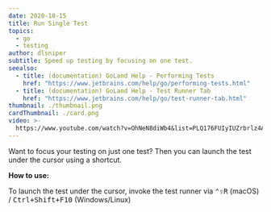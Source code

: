 ```yaml
---
date: 2020-10-15
title: Run Single Test
topics:
  - go
  - testing
author: dlsniper
subtitle: Speed up testing by focusing on one test.
seealso:
  - title: (documentation) GoLand Help - Performing Tests
    href: "https://www.jetbrains.com/help/go/performing-tests.html"
  - title: (documentation) GoLand Help - Test Runner Tab
    href: "https://www.jetbrains.com/help/go/test-runner-tab.html"
thumbnail: ./thumbnail.png
cardThumbnail: ./card.png
video: >-
  https://www.youtube.com/watch?v=OhNeN8diWb4&list=PLQ176FUIyIUZrbrlz4AY1V8VzBJKZyVlW&index=109
---
```


Want to focus your testing on just one test? Then you can launch the test under the cursor using a shortcut.

**How to use:**

To launch the test under the cursor, invoke the test runner via <kbd>⌃⇧R</kbd> (macOS) / <kbd>Ctrl+Shift+F10</kbd> (Windows/Linux)
